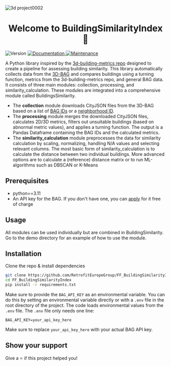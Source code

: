 ![3d project0002](https://github.com/user-attachments/assets/429e8d3f-425a-4f78-82b8-e90f867c2fdb)

<h1 align="center">Welcome to BuildingSimilarityIndex 👋</h1>
<p>
  <img alt="Version" src="https://img.shields.io/badge/version-0.0.1-blue.svg?cacheSeconds=2592000" />
  <a href="https://github.com/RetrofitEuropeGroup/FF_BuildingSimilarityIndex#readme" target="_blank">
    <img alt="Documentation" src="https://img.shields.io/badge/documentation-yes-brightgreen.svg" />
  </a>
  <a href="https://github.com/RetrofitEuropeGroup/FF_BuildingSimilarityIndex/graphs/commit-activity" target="_blank">
    <img alt="Maintenance" src="https://img.shields.io/badge/Maintained%3F-yes-green.svg" />
  </a>
</p>


A Python library inspired by the [3d-building-metrics repo](https://github.com/tudelft3d/3d-building-metrics) designed to create a pipeline for assessing building similarity. This library automatically collects data from the [3D-BAG](https://docs.3dbag.nl/en/) and compares buildings using a turning function, metrics from the 3d-building-metrics repo, and general BAG data. It consists of three main modules: collection, processing, and similarity_calculation. These modules are integrated into a comprehensive module called BuildingsSimilarity.

- The **collection** module downloads CityJSON files from the 3D-BAG based on a list of [BAG IDs](https://www.geobasisregistraties.nl/basisregistraties/adressen-en-gebouwen) or a [neighborhood ID](https://catalogus.kadaster.nl/brt/en/page/Buurt?clang=nl).
- The **processing** module merges the downloaded CityJSON files, calculates 2D/3D metrics, filters out unsuitable buildings (based on abnormal metric values), and applies a turning function. The output is a Pandas Dataframe containing the BAG IDs and the calculated metrics.
- The **similarity_calculation** module preprocesses the data for similarity calculation by scaling, normalizing, handling N/A values and selecting relevant columns. The most basic form of similarity_calculation is to calculate the distance between two individual buildings. More advanced options are to calculate a (reference) distance matrix or to run ML-algorithms such as DBSCAN or K-Means

## Prerequisites

- python==3.11
- An API key for the BAG. If you don't have one, you can [apply](https://www.kadaster.nl/zakelijk/producten/adressen-en-gebouwen/bag-api-individuele-bevragingen) for it free of charge

## Usage
All modules can be used individually but are combined in BuildingSimilarity. Go to the demo directory for an example of how to use the module.

## Installation

Clone the repo & install dependencies

```bash
git clone https://github.com/RetrofitEuropeGroup/FF_BuildingSimilarityIndex.git
cd FF_BuildingSimilarityIndex
pip install -r requirements.txt
```

Make sure to provide the `BAG_API_KEY` as an environmental variable. You can do this by setting an environmental variable directly or with a `.env` file in the root directory of the project. The code loads environmental values from the `.env` file. The `.env` file only needs one line:

```
BAG_API_KEY=your_api_key_here
```

Make sure to replace `your_api_key_here` with your actual BAG API key.

## Show your support

Give a ⭐️ if this project helped you!
